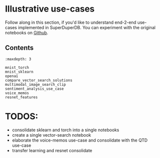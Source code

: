 # Illustrative use-cases

Follow along in this section, if you'd like to understand end-2-end use-cases 
implemented in SuperDuperDB. You can experiment with the original notebooks on
[Github](https://www.github.com/SuperDuperDB/superduperdb/).

## Contents

```{toctree}
:maxdepth: 3

mnist_torch
mnist_sklearn
openai
compare_vector_search_solutions
multimodal_image_search_clip
sentiment_analysis_use_case
voice_memos
resnet_features
```

# TODOS: 

- consolidate sklearn and torch into a single notebooks
- create a single vector-search notebook
- elaborate the voice-memos use-case and consolidate with the QTD use-case
- transfer learning and resnet consolidate